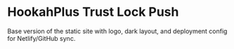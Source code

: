 # HookahPlus Trust Lock Push

Base version of the static site with logo, dark layout, and deployment config for Netlify/GitHub sync.